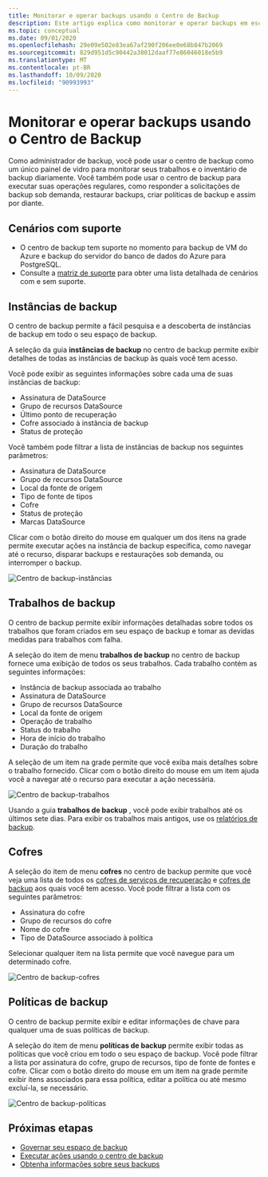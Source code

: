 ```yaml
---
title: Monitorar e operar backups usando o Centro de Backup
description: Este artigo explica como monitorar e operar backups em escala usando o centro de backup
ms.topic: conceptual
ms.date: 09/01/2020
ms.openlocfilehash: 29e09e502e83ea67af290f206ee0e68b847b2069
ms.sourcegitcommit: 829d951d5c90442a38012daaf77e86046018e5b9
ms.translationtype: MT
ms.contentlocale: pt-BR
ms.lasthandoff: 10/09/2020
ms.locfileid: "90993993"
---
```

# <a name="monitor-and-operate-backups-using-backup-center"></a>Monitorar e operar backups usando o Centro de Backup

Como administrador de backup, você pode usar o centro de backup como um único painel de vidro para monitorar seus trabalhos e o inventário de backup diariamente. Você também pode usar o centro de backup para executar suas operações regulares, como responder a solicitações de backup sob demanda, restaurar backups, criar políticas de backup e assim por diante.

## <a name="supported-scenarios"></a>Cenários com suporte

* O centro de backup tem suporte no momento para backup de VM do Azure e backup do servidor do banco de dados do Azure para PostgreSQL.
* Consulte a [matriz de suporte](backup-center-support-matrix.md) para obter uma lista detalhada de cenários com e sem suporte.

## <a name="backup-instances"></a>Instâncias de backup

O centro de backup permite a fácil pesquisa e a descoberta de instâncias de backup em todo o seu espaço de backup.

A seleção da guia **instâncias de backup** no centro de backup permite exibir detalhes de todas as instâncias de backup às quais você tem acesso.

 Você pode exibir as seguintes informações sobre cada uma de suas instâncias de backup:

* Assinatura de DataSource
* Grupo de recursos DataSource
* Último ponto de recuperação
* Cofre associado à instância de backup
* Status de proteção

 Você também pode filtrar a lista de instâncias de backup nos seguintes parâmetros:

* Assinatura de DataSource
* Grupo de recursos DataSource
* Local da fonte de origem
* Tipo de fonte de tipos
* Cofre
* Status de proteção
* Marcas DataSource

Clicar com o botão direito do mouse em qualquer um dos itens na grade permite executar ações na instância de backup específica, como navegar até o recurso, disparar backups e restaurações sob demanda, ou interromper o backup.

![Centro de backup-instâncias](./media/backup-center-monitor-operate/backup-center-instances.png)

## <a name="backup-jobs"></a>Trabalhos de backup

O centro de backup permite exibir informações detalhadas sobre todos os trabalhos que foram criados em seu espaço de backup e tomar as devidas medidas para trabalhos com falha.

A seleção do item de menu **trabalhos de backup** no centro de backup fornece uma exibição de todos os seus trabalhos. Cada trabalho contém as seguintes informações:

* Instância de backup associada ao trabalho
* Assinatura de DataSource
* Grupo de recursos DataSource
* Local da fonte de origem
* Operação de trabalho
* Status do trabalho
* Hora de início do trabalho
* Duração do trabalho

A seleção de um item na grade permite que você exiba mais detalhes sobre o trabalho fornecido. Clicar com o botão direito do mouse em um item ajuda você a navegar até o recurso para executar a ação necessária.

![Centro de backup-trabalhos](./media/backup-center-monitor-operate/backup-center-jobs.png)

Usando a guia **trabalhos de backup** , você pode exibir trabalhos até os últimos sete dias. Para exibir os trabalhos mais antigos, use os [relatórios de backup](backup-center-obtain-insights.md).

## <a name="vaults"></a>Cofres

A seleção do item de menu **cofres** no centro de backup permite que você veja uma lista de todos os [cofres de serviços de recuperação](backup-azure-recovery-services-vault-overview.md) e [cofres de backup](backup-vault-overview.md) aos quais você tem acesso. Você pode filtrar a lista com os seguintes parâmetros:

* Assinatura do cofre
* Grupo de recursos do cofre
* Nome do cofre
* Tipo de DataSource associado à política

Selecionar qualquer item na lista permite que você navegue para um determinado cofre.

![Centro de backup-cofres](./media/backup-center-monitor-operate/backup-center-vaults.png)

## <a name="backup-policies"></a>Políticas de backup

O centro de backup permite exibir e editar informações de chave para qualquer uma de suas políticas de backup.

A seleção do item de menu **políticas de backup** permite exibir todas as políticas que você criou em todo o seu espaço de backup. Você pode filtrar a lista por assinatura do cofre, grupo de recursos, tipo de fonte de fontes e cofre. Clicar com o botão direito do mouse em um item na grade permite exibir itens associados para essa política, editar a política ou até mesmo excluí-la, se necessário.

![Centro de backup-políticas](./media/backup-center-monitor-operate/backup-center-policies.png)

## <a name="next-steps"></a>Próximas etapas

* [Governar seu espaço de backup](backup-center-govern-environment.md)
* [Executar ações usando o centro de backup](backup-center-actions.md)
* [Obtenha informações sobre seus backups](backup-center-obtain-insights.md)

